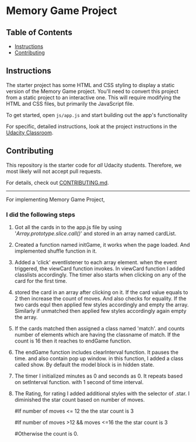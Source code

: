 # Memory Game Project

## Table of Contents

-   [Instructions](#instructions)
-   [Contributing](#contributing)

## Instructions

The starter project has some HTML and CSS styling to display a static version of the Memory Game project. You'll need to convert this project from a static project to an interactive one. This will require modifying the HTML and CSS files, but primarily the JavaScript file.

To get started, open `js/app.js` and start building out the app's functionality

For specific, detailed instructions, look at the project instructions in the [Udacity Classroom](https://classroom.udacity.com/me).

## Contributing

This repository is the starter code for _all_ Udacity students. Therefore, we most likely will not accept pull requests.

For details, check out [CONTRIBUTING.md](CONTRIBUTING.md).

_____________________________________________________________

For implementing Memory Game Project,

### I did the following steps ###

1.  Got all the cards in to the app.js file by using  '*Array.prototype.slice.call()*' and stored in an array named cardList.

2.  Created a function named initGame, it works when the page loaded. And implemented shuffle function in it.

3.  Added a 'click' eventlistener to each array element. when the event triggered, the viewCard function invokes. In viewCard function I added classlists accordingly. The timer also starts when clicking on any of the card for the first time.

4.  stored the card in an array after clicking on it. If the card value equals to 2 then increase the count of moves. And also checks for equality. If the two cards equl then applied few styles accordingly and empty the array. Similarly if unmatched then applied few styles accordingly again empty the array.

5.  If the cards matched then assigned a class named 'match'. and counts number of elements which are having the classname of match. If the count is 16 then it reaches to endGame function.

6.  The endGame function includes clearInterval function. It pauses the time. and also contain pop up window.
    in this function, I added a class called show. By default the model block is in hidden state.

7.  The timer I initialized minutes as 0 and seconds as 0. It repeats based on setInterval function. with 1 second of time interval.

8.  The Rating, for rating I added additional styles with the selector of .star. I diminished the star count based on number of moves.

    #If number of moves &lt;= 12 the the star count is 3
    
    #If number of moves  >12  && moves &lt;=16 the the star count is 3
    
    #Otherwise the count is 0.
